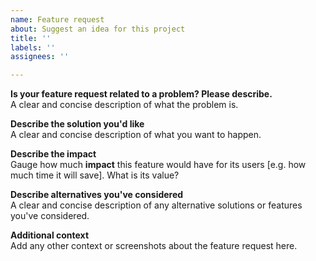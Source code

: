 ```yaml
---
name: Feature request
about: Suggest an idea for this project
title: ''
labels: ''
assignees: ''

---
```


**Is your feature request related to a problem? Please describe.**  
A clear and concise description of what the problem is.

**Describe the solution you'd like**  
A clear and concise description of what you want to happen.

**Describe the impact**  
Gauge how much __impact__ this feature would have for its users [e.g. how much time it will save].
What is its value?

**Describe alternatives you've considered**  
A clear and concise description of any alternative solutions or features you've considered.

**Additional context**  
Add any other context or screenshots about the feature request here.
